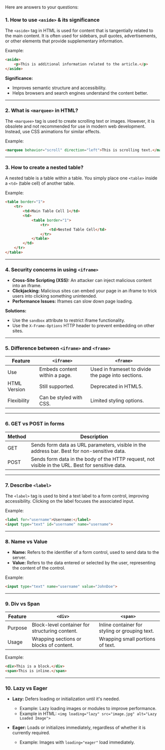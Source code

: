 Here are answers to your questions:

### 1. **How to use `<aside>` & its significance**
The `<aside>` tag in HTML is used for content that is tangentially related to the main content. It is often used for sidebars, pull quotes, advertisements, or other elements that provide supplementary information.

Example:
```html
<aside>
    <p>This is additional information related to the article.</p>
</aside>
```
**Significance:** 
- Improves semantic structure and accessibility.
- Helps browsers and search engines understand the content better.

---

### 2. **What is `<marquee>` in HTML?**
The `<marquee>` tag is used to create scrolling text or images. However, it is obsolete and not recommended for use in modern web development. Instead, use CSS animations for similar effects.

Example:
```html
<marquee behavior="scroll" direction="left">This is scrolling text.</marquee>
```

---

### 3. **How to create a nested table?**
A nested table is a table within a table. You simply place one `<table>` inside a `<td>` (table cell) of another table.

Example:
```html
<table border="1">
    <tr>
        <td>Main Table Cell 1</td>
        <td>
            <table border="1">
                <tr>
                    <td>Nested Table Cell</td>
                </tr>
            </table>
        </td>
    </tr>
</table>
```

---

### 4. **Security concerns in using `<iframe>`**
- **Cross-Site Scripting (XSS):** An attacker can inject malicious content into an iframe.
- **Clickjacking:** Malicious sites can embed your page in an iframe to trick users into clicking something unintended.
- **Performance Issues:** Iframes can slow down page loading.
  
**Solutions:**
- Use the `sandbox` attribute to restrict iframe functionality.
- Use the `X-Frame-Options` HTTP header to prevent embedding on other sites.

---

### 5. **Difference between `<iframe>` and `<frame>`**
| Feature           | `<iframe>`                             | `<frame>`                           |
|--------------------|----------------------------------------|--------------------------------------|
| Use               | Embeds content within a page.          | Used in frameset to divide the page into sections. |
| HTML Version      | Still supported.                      | Deprecated in HTML5.                |
| Flexibility       | Can be styled with CSS.               | Limited styling options.            |

---

### 6. **GET vs POST in forms**
| Method | Description                                                                                     |
|--------|-------------------------------------------------------------------------------------------------|
| GET    | Sends form data as URL parameters, visible in the address bar. Best for non-sensitive data.    |
| POST   | Sends form data in the body of the HTTP request, not visible in the URL. Best for sensitive data.|

---

### 7. **Describe `<label>`**
The `<label>` tag is used to bind a text label to a form control, improving accessibility. Clicking on the label focuses the associated input.

Example:
```html
<label for="username">Username:</label>
<input type="text" id="username" name="username">
```

---

### 8. **Name vs Value**
- **Name:** Refers to the identifier of a form control, used to send data to the server.
- **Value:** Refers to the data entered or selected by the user, representing the content of the control.

Example:
```html
<input type="text" name="username" value="JohnDoe">
```

---

### 9. **Div vs Span**
| Feature           | `<div>`                                   | `<span>`                       |
|--------------------|-------------------------------------------|---------------------------------|
| Purpose           | Block-level container for structuring content. | Inline container for styling or grouping text. |
| Usage             | Wrapping sections or blocks of content.   | Wrapping small portions of text. |

Example:
```html
<div>This is a block.</div>
<span>This is inline.</span>
```

---

### 10. **Lazy vs Eager**
- **Lazy:** Defers loading or initialization until it's needed.
  - Example: Lazy loading images or modules to improve performance.
  - Example in HTML: `<img loading="lazy" src="image.jpg" alt="Lazy Loaded Image">`
  
- **Eager:** Loads or initializes immediately, regardless of whether it is currently required.  
  - Example: Images with `loading="eager"` load immediately.

